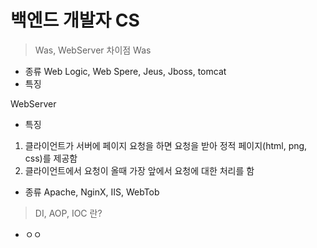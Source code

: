 # 백엔드 개발자 CS
> Was, WebServer 차이점
Was 
- 종류
Web Logic, Web Spere, Jeus, Jboss, tomcat
- 특징

WebServer
- 특징
1. 클라이언트가 서버에 페이지 요청을 하면 요청을 받아 정적 페이지(html, png, css)를 제공함
2. 클라이언트에서 요청이 올때 가장 앞에서 요청에 대한 처리를 함

- 종류
Apache, NginX, IIS, WebTob


> DI, AOP, IOC 란?
- ㅇㅇ
